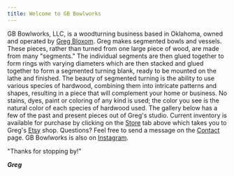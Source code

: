 ```yaml
---
title: Welcome to GB Bowlworks
---
```

GB Bowlworks, LLC, is a woodturning business based in Oklahoma, owned and operated by [Greg Bloxom](/about). Greg makes segmented bowls and vessels.  These pieces, rather than turned from one large piece of wood, are made from many "segments." The individual segments are then glued together to form rings with varying diameters which are then stacked and glued together to form a segmented turning blank, ready to be mounted on the lathe and finished. The beauty of segmented turning is the ability to use various species of hardwood, combining them into intricate patterns and shapes, resulting in a piece that will complement your home or business. No stains, dyes, paint or coloring of any kind is used; the color you see is the natural color of each species of hardwood used. The gallery below has a few of the past and present pieces out of Greg's studio. Current inventory is available for purchase by clicking on the [Store](https://www.etsy.com/shop/GBBowlworks) tab above which takes you to Greg's [Etsy](https://www.etsy.com/shop/GBBowlworks) shop. Questions? Feel free to send a message on the [Contact](https://www.gbbowlworks.com/contact) page. GB Bowlworks is also on [Instagram](https://www.instagram.com/gbbowlworks/).

"Thanks for stopping by!"

***Greg***